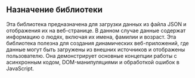 ## Назначение библиотеки
Эта библиотека предназначена для загрузки данных из файла JSON и отображения их на веб-странице. В данном случае данные содержат информацию о людях, включая их имена, фамилии и возраст.
Эта библиотека полезна для создания динамических веб-приложений, где данные могут быть загружены из внешних источников и отображены пользователю. Она демонстрирует основные концепции работы с асинхронным кодом, DOM-манипуляциями и обработкой ошибок в JavaScript.
